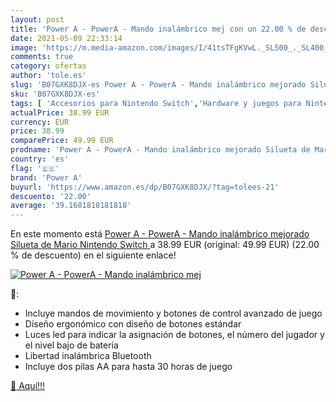 ```yaml
---
layout: post
title: 'Power A - PowerA - Mando inalámbrico mej con un 22.00 % de descuento'
date: 2021-05-09 22:33:14
image: 'https://m.media-amazon.com/images/I/41tsTFgKVwL._SL500_._SL400_.jpg'
comments: true
category: ofertas
author: 'tole.es'
slug: 'B07GXK8DJX-es Power A - PowerA - Mando inalámbrico mejorado Silueta de...'
sku: 'B07GXK8DJX-es'
tags: [ 'Accesorios para Nintendo Switch','Hardware y juegos para Nintendo Switch','Mandos para Nintendo Switch','Videojuegos','nintendo','power a', ]
actualPrice: 38.99 EUR
currency: EUR
price: 38.99
comparePrice: 49.99 EUR
prodname: 'Power A - PowerA - Mando inalámbrico mejorado Silueta de Mario  Nintendo Switch '
country: 'es'
flag: '🇪🇸'
brand: 'Power A'
buyurl: 'https://www.amazon.es/dp/B07GXK8DJX/?tag=tolees-21'
descuento: '22.00'
average: '39.1681818181818'
---
```


En este momento está [Power A - PowerA - Mando inalámbrico mejorado Silueta de Mario  Nintendo Switch ](https://www.amazon.es/dp/B07GXK8DJX/?tag=tolees-21) a 38.99 EUR (original: 49.99 EUR) (22.00 %  de descuento) en el siguiente enlace!

[![Power A - PowerA - Mando inalámbrico mej](https://m.media-amazon.com/images/I/41tsTFgKVwL._SL500_._SL400_.jpg)](https://www.amazon.es/dp/B07GXK8DJX/?tag=tolees-21)

🔎:

- Incluye mandos de movimiento y botones de control avanzado de juego
- Diseño ergonómico con diseño de botones estándar
- Luces led para indicar la asignación de botones, el número del jugador y el nivel bajo de batería
- Libertad inalámbrica Bluetooth
- Incluye dos pilas AA para hasta 30 horas de juego

[🛒 Aquí!!!](https://www.amazon.es/dp/B07GXK8DJX/?tag=tolees-21)
